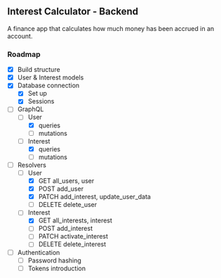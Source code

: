 ## Interest Calculator - Backend

A finance app that calculates how much money has been accrued in an account.

### Roadmap
- [x] Build structure
- [x] User & Interest models
- [x] Database connection
    - [x] Set up 
    - [x] Sessions
- [ ] GraphQL
    - [ ] User 
        - [x] queries
        - [ ] mutations
    - [ ] Interest 
        - [x] queries 
        - [ ] mutations
- [ ] Resolvers
    - [ ] User 
        - [x] GET all_users, user
        - [x] POST add_user
        - [x] PATCH add_interest, update_user_data
        - [ ] DELETE delete_user
    - [ ] Interest 
        - [x] GET all_interests, interest
        - [ ] POST add_interest
        - [ ] PATCH activate_interest
        - [ ] DELETE delete_interest
- [ ] Authentication
    - [ ] Password hashing
    - [ ] Tokens introduction
